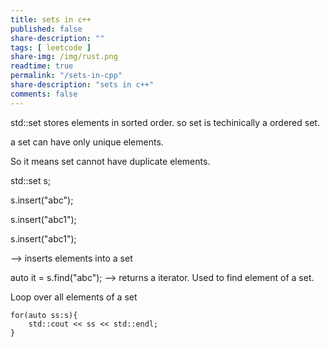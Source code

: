 ```yaml
---
title: sets in c++
published: false
share-description: ""
tags: [ leetcode ]
share-img: /img/rust.png
readtime: true
permalink: "/sets-in-cpp"
share-description: "sets in c++"
comments: false
---
```

std::set<string> stores elements in sorted order.
so set is techinically a ordered set.

a set can have only unique elements.

So it means set cannot have duplicate elements.

std::set<string> s;

s.insert("abc");

s.insert("abc1");

s.insert("abc1");

 --> inserts elements into a set

auto it = s.find("abc");  --> returns a iterator.
Used to find element of a set.

Loop over all elements of a set

    for(auto ss:s){
        std::cout << ss << std::endl;
    }

